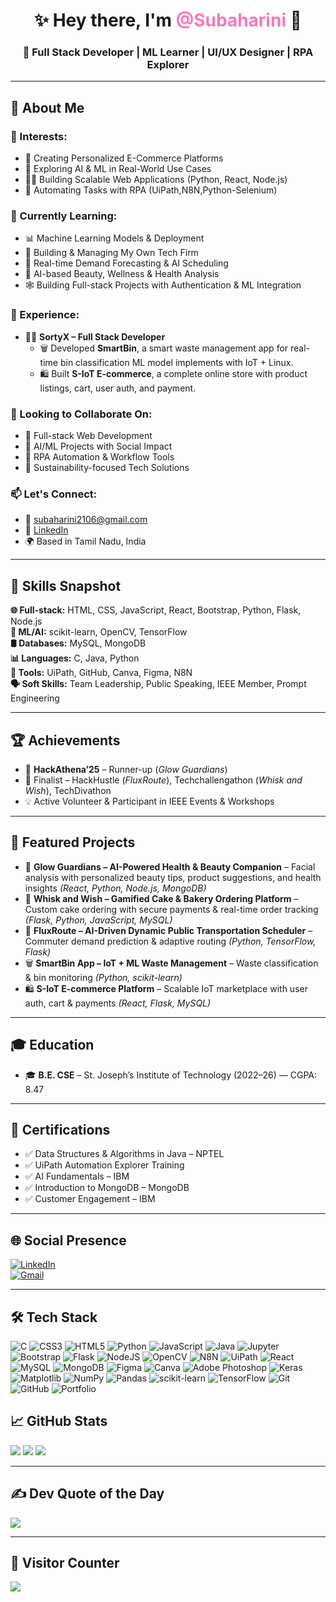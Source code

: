 <h1 align="center">✨ Hey there, I'm <span style="color:#f778ba; font-weight:bold">@Subaharini</span> 👋</h1>
<h3 align="center">🚀 Full Stack Developer | ML Learner | UI/UX Designer | RPA Explorer</h3>

---

## 💫 About Me

### 👀 Interests:
- 🧁 Creating Personalized E-Commerce Platforms
- 🧠 Exploring AI & ML in Real-World Use Cases
- 🧑‍💻 Building Scalable Web Applications (Python, React, Node.js)
- 🤖 Automating Tasks with RPA (UiPath,N8N,Python-Selenium)

### 🌱 Currently Learning:
- 📊 Machine Learning Models & Deployment
- 🏢 Building & Managing My Own Tech Firm
- 🧠 Real-time Demand Forecasting & AI Scheduling
- 🧪 AI-based Beauty, Wellness & Health Analysis
- 🕸️ Building Full-stack Projects with Authentication & ML Integration

### 💼 Experience:
- 👩‍💻 **SortyX – Full Stack Developer**  
  - 🗑️ Developed **SmartBin**, a smart waste management app for real-time bin classification ML model implements with IoT + Linux.  
  - 🛍️ Built **S-IoT E-commerce**, a complete online store with product listings, cart, user auth, and payment.

### 🤝 Looking to Collaborate On:
- 🚀 Full-stack Web Development
- 🔬 AI/ML Projects with Social Impact
- 🤖 RPA Automation & Workflow Tools
- 🌱 Sustainability-focused Tech Solutions

### 📫 Let's Connect:
- 📧 [subaharini2106@gmail.com](mailto:subaharini2106@gmail.com)  
- 🔗 [LinkedIn](https://www.linkedin.com/in/subaharini21/)  
- 🌍 Based in Tamil Nadu, India

---

## 🧠 Skills Snapshot

**🌐 Full-stack:** HTML, CSS, JavaScript, React, Bootstrap, Python, Flask, Node.js  
**🧠 ML/AI:** scikit-learn, OpenCV, TensorFlow  
**🛢️ Databases:** MySQL, MongoDB  
**📊 Languages:** C, Java, Python  
**🧾 Tools:** UiPath, GitHub, Canva, Figma, N8N  
**🗣️ Soft Skills:** Team Leadership, Public Speaking, IEEE Member, Prompt Engineering


---

## 🏆 Achievements
- 🥈 **HackAthena’25** – Runner-up (*Glow Guardians*)  
- 🏅 Finalist – HackHustle (*FluxRoute*), Techchallengathon (*Whisk and Wish*), TechDivathon  
- 💡 Active Volunteer & Participant in IEEE Events & Workshops

---

## 🌟 Featured Projects
- 💖 **Glow Guardians – AI-Powered Health & Beauty Companion** – Facial analysis with personalized beauty tips, product suggestions, and health insights *(React, Python, Node.js, MongoDB)*  
- 🧁 **Whisk and Wish – Gamified Cake & Bakery Ordering Platform** – Custom cake ordering with secure payments & real-time order tracking *(Flask, Python, JavaScript, MySQL)*  
- 🚌 **FluxRoute – AI-Driven Dynamic Public Transportation Scheduler** – Commuter demand prediction & adaptive routing *(Python, TensorFlow, Flask)*  
- 🗑️ **SmartBin App – IoT + ML Waste Management** – Waste classification & bin monitoring *(Python, scikit-learn)*  
- 🛍️ **S-IoT E-commerce Platform** – Scalable IoT marketplace with user auth, cart & payments *(React, Flask, MySQL)*  

---

## 🎓 Education
- 🎓 **B.E. CSE** – St. Joseph’s Institute of Technology (2022–26) — CGPA: 8.47  

---

## 📜 Certifications
- ✅ Data Structures & Algorithms in Java – NPTEL  
- ✅ UiPath Automation Explorer Training  
- ✅ AI Fundamentals – IBM  
- ✅ Introduction to MongoDB – MongoDB  
- ✅ Customer Engagement – IBM  

---

## 🌐 Social Presence
[![LinkedIn](https://img.shields.io/badge/LinkedIn-0077B5?logo=linkedin&logoColor=white)](https://www.linkedin.com/in/subaharini21/)  
[![Gmail](https://img.shields.io/badge/Email-D14836?logo=gmail&logoColor=white)](mailto:subaharini2106@gmail.com)  


---



## 🛠 Tech Stack
![C](https://img.shields.io/badge/c-%2300599C.svg?style=for-the-badge&logo=c&logoColor=white)
![CSS3](https://img.shields.io/badge/css3-%231572B6.svg?style=for-the-badge&logo=css3&logoColor=white)
![HTML5](https://img.shields.io/badge/html5-%23E34F26.svg?style=for-the-badge&logo=html5&logoColor=white)
![Python](https://img.shields.io/badge/python-3670A0?style=for-the-badge&logo=python&logoColor=ffdd54)
![JavaScript](https://img.shields.io/badge/javascript-%23323330.svg?style=for-the-badge&logo=javascript)
![Java](https://img.shields.io/badge/java-%23ED8B00.svg?style=for-the-badge&logo=java&logoColor=white)
![Jupyter](https://img.shields.io/badge/jupyter-%23F37626.svg?style=for-the-badge&logo=jupyter&logoColor=white)
![Bootstrap](https://img.shields.io/badge/bootstrap-%23563D7C.svg?style=for-the-badge&logo=bootstrap&logoColor=white)
![Flask](https://img.shields.io/badge/flask-%23000.svg?style=for-the-badge&logo=flask&logoColor=white)
![NodeJS](https://img.shields.io/badge/node.js-6DA55F?style=for-the-badge&logo=node.js&logoColor=white)
![OpenCV](https://img.shields.io/badge/opencv-%235C3EE8.svg?style=for-the-badge&logo=opencv&logoColor=white)
![N8N](https://img.shields.io/badge/n8n-%23E8702A.svg?style=for-the-badge&logo=n8n&logoColor=white)
![UiPath](https://img.shields.io/badge/uipath-%23FF6F00.svg?style=for-the-badge&logo=uipath&logoColor=white)
![React](https://img.shields.io/badge/react-%2320232a.svg?style=for-the-badge&logo=react)
![MySQL](https://img.shields.io/badge/mysql-4479A1.svg?style=for-the-badge&logo=mysql&logoColor=white)
![MongoDB](https://img.shields.io/badge/mongodb-%2347A248.svg?style=for-the-badge&logo=mongodb&logoColor=white)
![Figma](https://img.shields.io/badge/figma-%23F24E1E.svg?style=for-the-badge&logo=figma&logoColor=white)
![Canva](https://img.shields.io/badge/canva-%2300C4CC.svg?style=for-the-badge&logo=canva&logoColor=white)
![Adobe Photoshop](https://img.shields.io/badge/adobe%20photoshop-%2331A8FF.svg?style=for-the-badge&logo=adobe%20photoshop&logoColor=white)
![Keras](https://img.shields.io/badge/keras-%23D00000.svg?style=for-the-badge&logo=keras&logoColor=white)
![Matplotlib](https://img.shields.io/badge/matplotlib-%230076A8.svg?style=for-the-badge&logo=matplotlib&logoColor=white)
![NumPy](https://img.shields.io/badge/numpy-%23013243.svg?style=for-the-badge&logo=numpy&logoColor=white)
![Pandas](https://img.shields.io/badge/pandas-%23150458.svg?style=for-the-badge&logo=pandas&logoColor=white)
![scikit-learn](https://img.shields.io/badge/scikit--learn-%23F7931E.svg?style=for-the-badge&logo=scikit-learn&logoColor=white)
![TensorFlow](https://img.shields.io/badge/tensorflow-%23FF6F00.svg?style=for-the-badge&logo=tensorflow&logoColor=white)
![Git](https://img.shields.io/badge/git-%23F05032.svg?style=for-the-badge&logo=git&logoColor=white)
![GitHub](https://img.shields.io/badge/github-%23181717.svg?style=for-the-badge&logo=github&logoColor=white)
![Portfolio](https://img.shields.io/badge/Portfolio-%23000000.svg?style=for-the-badge&logo=About.me&logoColor=white)


## 📈 GitHub Stats
![](https://github-readme-stats.vercel.app/api?username=subaharini&theme=gruvbox&hide_border=false)
![](https://github-readme-streak-stats.herokuapp.com/?user=subaharini&theme=gruvbox&hide_border=false)
![](https://github-readme-stats.vercel.app/api/top-langs/?username=subaharini&theme=gruvbox&hide_border=false&layout=compact)

---

## ✍️ Dev Quote of the Day
![](https://quotes-github-readme.vercel.app/api?type=horizontal&theme=radical)

---

## 👀 Visitor Counter
[![](https://visitcount.itsvg.in/api?id=subaharini&icon=0&color=0)](https://visitcount.itsvg.in)
